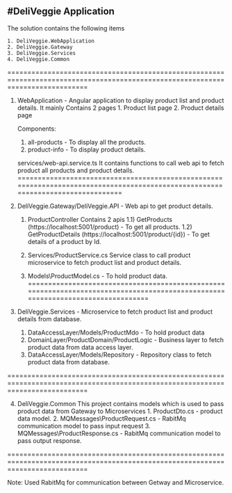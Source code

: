 #DeliVeggie Application
----------------------

The solution contains the following items
 
	1. DeliVeggie.WebApplication
	2. DeliVeggie.Gateway
	3. DeliVeggie.Services
	4. DeliVeggie.Common
	
	
================================================================================================================================ 
1. WebApplication - Angular application to display product list and product details.
    It mainly Contains 2 pages 
        1. Product list page
        2. Product details page

    Components:
    1. all-products - To display all the products.
    2. product-info - To display product details.

    services/web-api.service.ts
        It contains functions to call web api to fetch product all products and product details.		
================================================================================================================================ 

2. DeliVeggie.Gateway/DeliVeggie.API - Web api to get product details. 
    1. ProductController Contains 2 apis
        1.1)  GetProducts (https://localhost:5001/product) - To get all products.
        1.2) GetProductDetails (https://localhost:5001/product/{id}) - To get details of a product by Id.
    
    2. Services/ProductService.cs
        Service class to call product microservice to fetch product list and product details.
    3. Models\ProductModel.cs - To hold product data.
================================================================================================================================ 

3.  DeliVeggie.Services - Microservice to fetch product list and product details from database.
    1. DataAccessLayer/Models/ProductMdo - To hold product data  
    2. DomainLayer/ProductDomain/ProductLogic - Business layer to fetch product data from data access layer.
    3. DataAccessLayer/Models/Repository - Repository class to fetch product data from database.

================================================================================================================================ 

4. DeliVeggie.Common
		This project contains models which is used to pass product data from Gateway to Microservices
		   1. ProductDto.cs - product data model.
		   2. MQMessages\ProductRequest.cs - RabitMq communication model to pass input request
		   3. MQMessages\ProductResponse.cs - RabitMq communication model to pass output response.

================================================================================================================================ 

Note: Used RabitMq for communication between Getway and Microservice.


